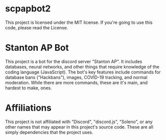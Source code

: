 # scpapbot2

This project is licensed under the MIT license. If you're going to use this code, please read the License.


# Stanton AP Bot

This project is a bot for the discord server "Stanton AP". It includes databases, neural networks, and other things that require knowledge of the coding language (JavaScript). The bot's key features include commands for database bans ("Hackbans"), images, COVID-19 tracking, and normal moderation. While there are more commands, these are it's main, and hardest to make, ones.


# Affiliations

This project is not affiliated with "Discord", "discord.js", "Soleno", or any other names that may appear in this project's source code. These are all simply dependencies that the project uses.
